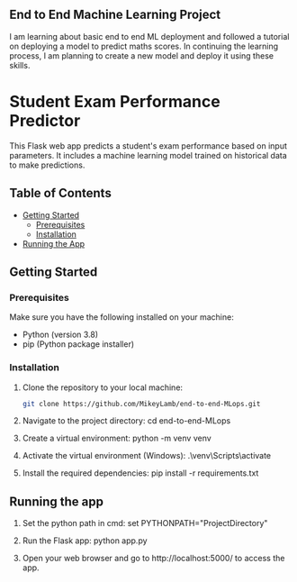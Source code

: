 ## End to End Machine Learning Project
I am learning about basic end to end ML deployment and followed a tutorial on deploying a model to predict maths scores. In continuing the learning process, I am planning to create a new model and deploy it using these skills. 


# Student Exam Performance Predictor

This Flask web app predicts a student's exam performance based on input parameters. It includes a machine learning model trained on historical data to make predictions.

## Table of Contents
- [Getting Started](#getting-started)
    - [Prerequisites](#prerequisites)
    - [Installation](#installation)
- [Running the App](#running-the-app)

## Getting Started

### Prerequisites
Make sure you have the following installed on your machine:
- Python (version 3.8)
- pip (Python package installer)

### Installation
1. Clone the repository to your local machine:

   ```bash
   git clone https://github.com/MikeyLamb/end-to-end-MLops.git

2. Navigate to the project directory:
    cd end-to-end-MLops

3. Create a virtual environment:
    python -m venv venv

4. Activate the virtual environment (Windows):
    .\venv\Scripts\activate

5. Install the required dependencies:
    pip install -r requirements.txt


## Running the app

1. Set the python path in cmd:
    set PYTHONPATH="ProjectDirectory"
2. Run the Flask app:
    python app.py

3. Open your web browser and go to http://localhost:5000/ to access the app.
